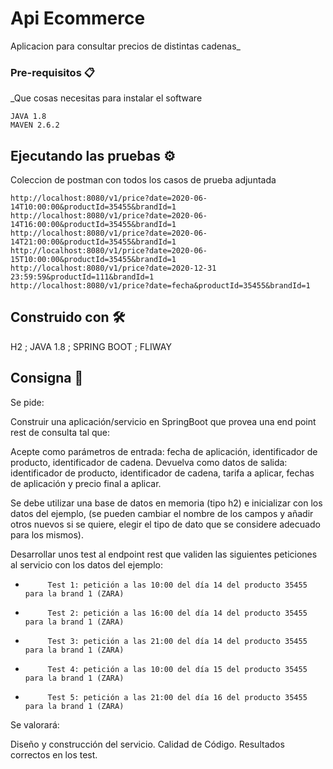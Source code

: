 # Api Ecommerce

Aplicacion para consultar precios de distintas cadenas_


### Pre-requisitos 📋

_Que cosas necesitas para instalar el software

```
JAVA 1.8 
MAVEN 2.6.2 
```
## Ejecutando las pruebas ⚙️

Coleccion de postman con todos los casos de prueba adjuntada

```
http://localhost:8080/v1/price?date=2020-06-14T10:00:00&productId=35455&brandId=1
http://localhost:8080/v1/price?date=2020-06-14T16:00:00&productId=35455&brandId=1
http://localhost:8080/v1/price?date=2020-06-14T21:00:00&productId=35455&brandId=1
http://localhost:8080/v1/price?date=2020-06-15T10:00:00&productId=35455&brandId=1
http://localhost:8080/v1/price?date=2020-12-31 23:59:59&productId=111&brandId=1
http://localhost:8080/v1/price?date=fecha&productId=35455&brandId=1

```

## Construido con 🛠️



H2 ; 
JAVA 1.8 ;
SPRING BOOT ;
FLIWAY

## Consigna 📄

Se pide:

Construir una aplicación/servicio en SpringBoot que provea una end point rest de consulta  tal que:

Acepte como parámetros de entrada: fecha de aplicación, identificador de producto, identificador de cadena.
Devuelva como datos de salida: identificador de producto, identificador de cadena, tarifa a aplicar, fechas de aplicación y precio final a aplicar.

Se debe utilizar una base de datos en memoria (tipo h2) e inicializar con los datos del ejemplo, (se pueden cambiar el nombre de los campos y añadir otros nuevos si se quiere, elegir el tipo de dato que se considere adecuado para los mismos).

Desarrollar unos test al endpoint rest que  validen las siguientes peticiones al servicio con los datos del ejemplo:

-          Test 1: petición a las 10:00 del día 14 del producto 35455   para la brand 1 (ZARA)
-          Test 2: petición a las 16:00 del día 14 del producto 35455   para la brand 1 (ZARA)
-          Test 3: petición a las 21:00 del día 14 del producto 35455   para la brand 1 (ZARA)
-          Test 4: petición a las 10:00 del día 15 del producto 35455   para la brand 1 (ZARA)
-          Test 5: petición a las 21:00 del día 16 del producto 35455   para la brand 1 (ZARA)


Se valorará:

Diseño y construcción del servicio.
Calidad de Código.
Resultados correctos en los test.